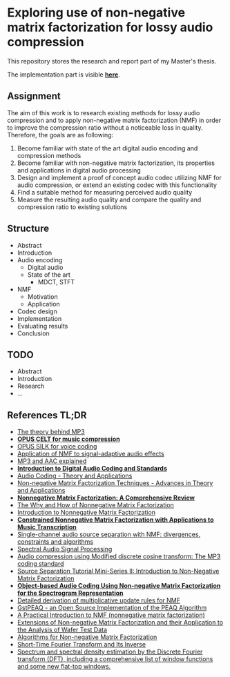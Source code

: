 # Exploring use of non-negative matrix factorization for lossy audio compression

This repository stores the research and report part of my Master's thesis.

The implementation part is visible [**here**](https://github.com/argoneuscze/AudioNMF).

## Assignment

The aim of this work is to research existing methods for lossy audio compression and to apply non-negative matrix factorization (NMF) in order
to improve the compression ratio without a noticeable loss in quality. Therefore, the goals are as following:

1. Become familiar with state of the art digital audio encoding and compression methods
2. Become familiar with non-negative matrix factorization, its properties and applications in digital audio processing
3. Design and implement a proof of concept audio codec utilizing NMF for audio compression, or extend an existing codec with this functionality
4. Find a suitable method for measuring perceived audio quality
5. Measure the resulting audio quality and compare the quality and compression ratio to existing solutions

## Structure

* Abstract
* Introduction
* Audio encoding
  * Digital audio
  * State of the art
	* MDCT, STFT
* NMF
  * Motivation
  * Application
* Codec design
* Implementation
* Evaluating results
* Conclusion

## TODO

* Abstract
* Introduction
* Research
* ...


## References TL;DR

* [The theory behind MP3](http://www.mp3-tech.org/programmer/docs/mp3_theory.pdf)
* [**OPUS CELT for music compression**](https://jmvalin.ca/papers/aes135_opus_celt.pdf)
* [OPUS SILK for voice coding](https://jmvalin.ca/papers/aes135_opus_silk.pdf)
* [Application of NMF to signal-adaptive audio effects](https://pdfs.semanticscholar.org/8e14/10a054d4b1aa5e2355bbd9dd7e04686f9e1b.pdf)
* [MP3 and AAC explained](https://www.iis.fraunhofer.de/content/dam/iis/de/doc/ame/conference/AES-17-Conference_mp3-and-AAC-explained_AES17.pdf)
* [**Introduction to Digital Audio Coding and Standards**](https://www.springer.com/gp/book/9781402073571)
* [Audio Coding - Theory and Applications](https://www.springer.com/gp/book/9781441917539)
* [Non-negative Matrix Factorization Techniques - Advances in Theory and Applications](https://www.springer.com/gp/book/9783662483305)
* [**Nonnegative Matrix Factorization: A Comprehensive Review**](https://ieeexplore.ieee.org/document/6165290)
* [The Why and How of Nonnegative Matrix Factorization](https://arxiv.org/pdf/1401.5226.pdf)
* [Introduction to Nonnegative Matrix Factorization](https://arxiv.org/pdf/1703.00663.pdf)
* [**Constrained Nonnegative Matrix Factorization with Applications to Music Transcription**](https://cs.uwaterloo.ca/sites/ca.computer-science/files/uploads/files/cs-2014-27.pdf)
* [Single-channel audio source separation with NMF: divergences, constraints and algorithms](https://hal.inria.fr/hal-01631185/document)
* [Spectral Audio Signal Processing](https://ccrma.stanford.edu/~jos/sasp/sasp.html)
* [Audio compression using Modified discrete cosine transform: The MP3 coding standard](https://www.mp3-tech.org/programmer/docs/jacaba_main.pdf)
* [Source Separation Tutorial Mini-Series II: Introduction to Non-Negative Matrix Factorization](https://ccrma.stanford.edu/~njb/teaching/sstutorial/part2.pdf)
* [**Object-based Audio Coding Using Non-negative Matrix Factorization for the Spectrogram Representation**](http://www.aes.org/e-lib/browse.cfm?elib=15380)
* [Detailed derivation of multiplicative update rules for NMF](https://www.jjburred.com/research/pdf/jjburred_nmf_updates.pdf)
* [GstPEAQ - an Open Source Implementation of the PEAQ Algorithm](https://www.ntnu.edu/documents/1001201110/1266017954/DAFx-15_submission_12.pdf)
* [A Practical Introduction to NMF (nonnegative matrix factorization)](http://mlexplained.com/2017/12/28/a-practical-introduction-to-nmf-nonnegative-matrix-factorization/)
* [Extensions of Non-negative Matrix Factorization and their Application to the Analysis of Wafer Test Data](https://d-nb.info/1005632472/34)
* [Algorithms for Non-negative Matrix Factorization](https://papers.nips.cc/paper/1861-algorithms-for-non-negative-matrix-factorization.pdf)
* [Short-Time Fourier Transform and Its Inverse](http://eeweb.poly.edu/iselesni/EL713/STFT/stft_inverse.pdf)
* [Spectrum and spectral density estimation by the Discrete Fourier transform (DFT), including a comprehensive list of window functions and some new flat-top windows.](https://holometer.fnal.gov/GH_FFT.pdf)
